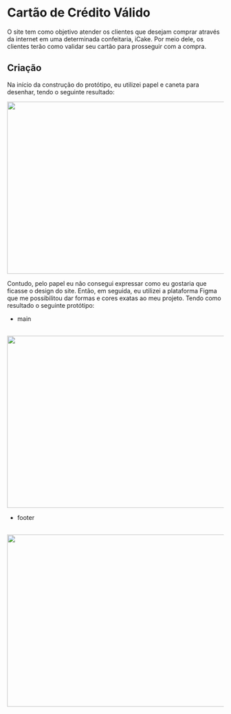 # Cartão de Crédito Válido

O site tem como objetivo atender os clientes que desejam comprar através da internet em uma determinada confeitaria, iCake. Por meio dele, os clientes terão como validar seu cartão para prosseguir com a compra. 

## Criação

Na início da construção do protótipo, eu utilizei papel e caneta para desenhar, tendo o seguinte resultado: 

<img src="https://i.imgur.com/z32eK0d.jpg" width= 800px height= 400px>

Contudo, pelo papel eu não consegui expressar como eu gostaria que ficasse o design do site. Então, em seguida, eu utilizei a plataforma Figma que me possibilitou dar formas e cores exatas ao meu projeto. Tendo como resultado o seguinte protótipo:

* main
<br>
<img src="https://i.imgur.com/TiUj062.png" width= 800px height= 400px>

* footer
<br>
<img src="https://i.imgur.com/BK2G0LE.png" width= 800px height= 400px>
